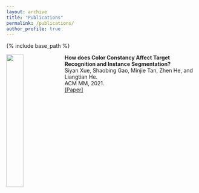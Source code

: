 ```yaml
---
layout: archive
title: "Publications"
permalink: /publications/
author_profile: true
---
```


{% include base_path %}

<div><img src="https://xuesyn.github.io/images/ACMMM'21.PNG" width = 30% height = 30% align='left'></img> <b> How does Color Constancy Affect Target Recognition and Instance Segmentation? </b> <br> Siyan Xue, Shaobing Gao, Minjie Tan, Zhen He, and Liangtian He. <br> ACM MM, 2021. <br> <a href="https://dl.acm.org/doi/10.1145/3474085.3475690"  target="opentype">[Paper]</a></div>
